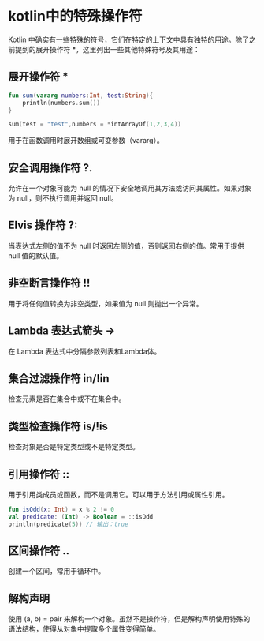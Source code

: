# kotlin中的特殊操作符

Kotlin 中确实有一些特殊的符号，它们在特定的上下文中具有独特的用途。除了之前提到的展开操作符 \*，这里列出一些其他特殊符号及其用途：

## 展开操作符 \*

```kt
fun sum(vararg numbers:Int, test:String){
    println(numbers.sum())
}

sum(test = "test",numbers = *intArrayOf(1,2,3,4))
```

用于在函数调用时展开数组或可变参数（vararg）。

## 安全调用操作符 ?.

允许在一个对象可能为 null 的情况下安全地调用其方法或访问其属性。如果对象为 null，则不执行调用并返回 null。

## Elvis 操作符 ?:

当表达式左侧的值不为 null 时返回左侧的值，否则返回右侧的值。常用于提供 null 值的默认值。

## 非空断言操作符 !!

用于将任何值转换为非空类型，如果值为 null 则抛出一个异常。

## Lambda 表达式箭头 ->

在 Lambda 表达式中分隔参数列表和Lambda体。

## 集合过滤操作符 in/!in

检查元素是否在集合中或不在集合中。

## 类型检查操作符 is/!is

检查对象是否是特定类型或不是特定类型。

## 引用操作符 ::

用于引用类成员或函数，而不是调用它。可以用于方法引用或属性引用。

```kt
fun isOdd(x: Int) = x % 2 != 0
val predicate: (Int) -> Boolean = ::isOdd
println(predicate(5)) // 输出：true
```

## 区间操作符 ..

创建一个区间，常用于循环中。

## 解构声明

使用 (a, b) = pair 来解构一个对象。虽然不是操作符，但是解构声明使用特殊的语法结构，使得从对象中提取多个属性变得简单。
